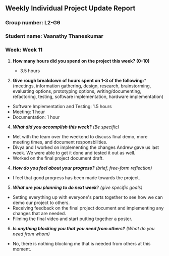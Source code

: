 
## Weekly Individual Project Update Report
### Group number: L2-G6
### Student name: Vaanathy Thaneskumar
### Week: Week 11
1. **How many hours did you spend on the project this week? (0-10)** 
   -  3.5 hours

2. **Give rough breakdown of hours spent on 1-3 of the following:***
   (meetings, information gathering, design, research, brainstorming, evaluating options, prototyping options, writing/documenting, refactoring, testing, software implementation, hardware implementation)
  - Software Implementation and Testing: 1.5 hours
  - Meeting: 1 hour
  - Documentation: 1 hour
   
4. ***What did you accomplish this week?*** _(Be specific)_
  - Met with the team over the weekend to discuss final demo, more meeting times, and document responsbilities.
  - Divya and I worked on implementing the changes Andrew gave us last week. We were able to get it done and tested it out as well.
  - Worked on the final project document draft. 

4. ***How do you feel about your progress?*** _(brief, free-form reflection)_
  - I feel that good progress has been made towards the project.
    
5. ***What are you planning to do next week***? _(give specific goals)_
  - Setting everything up with everyone's parts together to see how we can demo our project to others.
  - Receiving feedback on the final project document and implementing any changes that are needed.
  - Filming the final video and start putting together a poster.
    
6. ***Is anything blocking you that you need from others?*** _(What do you need from whom)_
  - No, there is nothing blocking me that is needed from others at this moment. 
